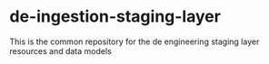 # de-ingestion-staging-layer
 This is the common repository for the de engineering staging layer resources and data models
